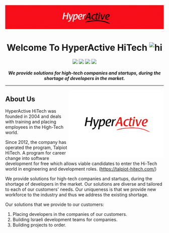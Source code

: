 <img src="https://github.com/HyperActive-HiTech/.github/blob/main/profile/images/hyperactive-hitech-banner.png"/>

<h1 align="center">Welcome To HyperActive HiTech <img src="https://user-images.githubusercontent.com/1303154/88677602-1635ba80-d120-11ea-84d8-d263ba5fc3c0.gif" width="28px" alt="hi"></h1>

<p align="center"> 
      <a href="https://www.hyperactive.co.il"><img src="https://img.shields.io/badge/-Website-gray?style=for-the-badge&labelColor=black&logo=googlechrome&logoColor=white"/></a>
    <a href="https://www.linkedin.com/company/hyperactive-hitech"><img src="https://img.shields.io/badge/-linkedin-0077B5?style=for-the-badge&labelColor=black&logo=linkedin&logoColor=0077B5"/></a>
  <a href="https://www.youtube.com/channel/UCR4J_RDIdSDjgYvB66gJ31w"><img src="https://img.shields.io/badge/-youtube-ff0000?style=for-the-badge&labelColor=black&logo=youtube&logoColor=ff0000"/></a>
    <a href="https://github.com/HyperActive-HiTech/"><img src="https://img.shields.io/badge/-github-181717?style=for-the-badge&labelColor=black&logo=github&logoColor=white"/></a>
    <br/>
    <br/>
    <b><em>We provide solutions for high-tech companies and startups, during the shortage of developers in the market.</em></b>
</p>

---

<img align='right' src="https://github.com/HyperActive-HiTech/.github/blob/main/profile/images/hyperactive-hitech-logo.png" width="300"/>

## About Us

HyperActive HiTech was founded in 2004 and deals with training and placing employees in the High-Tech world. 

Since 2012, the company has operated the program, Talpiot HiTech. A program for career change into software development for free which allows viable candidates to enter the Hi-Tech world in engineering and development roles. (https://talpiot-hitech.com/)

We provide solutions for high-tech companies and startups, during the shortage of developers in the market. Our solutions are diverse and tailored to each of our customers' needs. Our uniqueness is that we provide new workforce to the industry and thus we address the existing shortage. 

Our solutions that we provide to our customers:  
1. Placing developers in the companies of our customers.
2. Building Israeli development teams for companies.
3. Building projects to order.

<br/>
